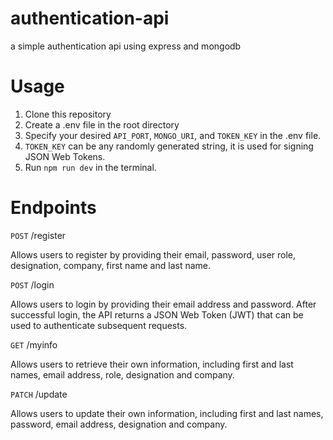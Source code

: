 # authentication-api
a simple authentication api using express and mongodb

# Usage
1. Clone this repository
2. Create a .env file in the root directory
3. Specify your desired `API_PORT`, `MONGO_URI`, and `TOKEN_KEY` in the .env file.
4. `TOKEN_KEY` can be any randomly generated string, it is used for signing JSON Web Tokens.
5. Run `npm run dev` in the terminal.

# Endpoints
`POST` /register

Allows users to register by providing their email, password, user role, designation, company, first name and last name. 

`POST` /login

Allows users to login by providing their email address and password. After successful login, the API returns a JSON Web Token (JWT) that can be used to authenticate subsequent requests. 

`GET` /myinfo

Allows users to retrieve their own information, including first and last names, email address, role, designation and company.

`PATCH` /update

Allows users to update their own information, including first and last names, password, email address, designation and company.
